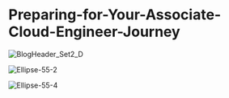 # Preparing-for-Your-Associate-Cloud-Engineer-Journey


![BlogHeader_Set2_D](https://user-images.githubusercontent.com/58718316/185797362-7e67c72e-1f02-45f5-a0f9-b617a3c376a3.png)

![Ellipse-55-2](https://user-images.githubusercontent.com/58718316/185797370-b9fc0eac-eb01-4eea-a1f3-b4b64099d591.png)


![Ellipse-55-4](https://user-images.githubusercontent.com/58718316/185797375-c7abff30-997e-48c5-a7ac-053edf893cdd.png)



